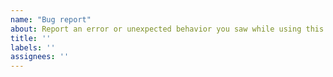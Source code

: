 ```yaml
---
name: "Bug report"
about: Report an error or unexpected behavior you saw while using this package
title: ''
labels: ''
assignees: ''
---
```


<!--
Welcome to the tufte GitHub repo !

We are always happy to hear feedback from our users. 

To file a _bug report_, please follow these instructions carefully: <https://yihui.org/issue/#bug-reports>

Also, please complete and keep the checklist below in your issue. This helps you know what to check for opening a good issue report. It also helps know that you've have done the common steps that can solve your potential issue.

At last, if you have posted the same issue elsewhere, please mentioned it (with a link to the other issue).

## Checklist

When filing a _bug report_, please check the boxes below to confirm that you have provided us with the information we need. Have you:

- [ ] [formatted your issue](https://yihui.org/issue/#please-format-your-issue-correctly) so it is easier for us to read?

- [ ] included a minimal, self-contained, and reproducible example?

- [ ] pasted the output from `xfun::session_info('tufte')` in your issue?

- [ ] upgraded all your packages to their latest versions (including your versions of R, the RStudio IDE, and relevant R packages)?

- [ ] installed and tested your bug with the development version of the tufte package using `remotes::install_github("rstudio/tufte")` ?

-->
